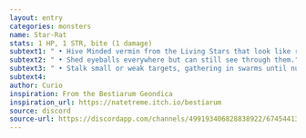 ```yaml
---
layout: entry
categories: monsters 
name: Star-Rat
stats: 1 HP, 1 STR, bite (1 damage)
subtext1: " • Hive Minded vermin from the Living Stars that look like rats with clusters of eyes and starry hide."
subtext2: " • Shed eyeballs everywhere but can still see through them."
subtext3: " • Stalk small or weak targets, gathering in swarms until numerous enough to attack."
subtext4: 
author: Curio
inspiration: From the Bestiarum Geondica
inspiration_url: https://natetreme.itch.io/bestiarum
source: discord
source-url: https://discordapp.com/channels/499193406828838922/674544134798966806/705384424245690378
---
```

